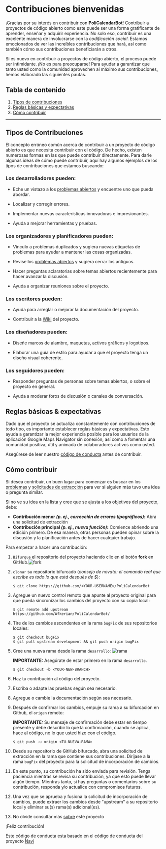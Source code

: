 # Contribuciones bienvenidas

¡Gracias por su interés en contribuir con **PoliCalendarBot**! Contribuir a proyectos de código abierto como este puede ser una forma gratificante de aprender, enseñar y adquirir experiencia. No solo eso, contribuir es una excelente manera de involucrarse con la _codificación social_. Estamos emocionados de ver las increíbles contribuciones que hará, así como también cómo sus contribuciones beneficiarán a otros.

Si es nuevo en contribuir a proyectos de código abierto, el proceso puede ser intimidante. ¡No es para preocuparse! Para ayudar a garantizar que tanto usted como la comunidad aprovechen al máximo sus contribuciones, hemos elaborado las siguientes pautas.

## Tabla de contenido

1. [Tipos de contribuciones](#tipos-de-contribuciones)
1. [Reglas básicas y expectativas](#reglas-básicas--expectativas)
1. [Cómo contribuir](#cómo-contribuir)

---

## Tipos de Contribuciones

El concepto erróneo común acerca de contribuir a un proyecto de código abierto es que necesita contribuir con el código. De hecho, existen numerosas formas en las que puede contribuir directamente. Para darle algunas ideas de cómo puede contribuir, aquí hay algunos ejemplos de los tipos de contribuciones que estamos buscando:

### Los desarrolladores pueden:

* Eche un vistazo a los [problemas abiertos][issues] y encuentre uno que pueda abordar.

* Localizar y corregir errores.

* Implementar nuevas características innovadoras e impresionantes.

* Ayuda a mejorar herramientas y pruebas.

### Los organizadores y planificadores pueden:

* Vínculo a problemas duplicados y sugiera nuevas etiquetas de problemas para ayudar a mantener las cosas organizadas.

* Revise los [problemas abiertos][issues] y sugiera cerrar los antiguos.

* Hacer preguntas aclaratorias sobre temas abiertos recientemente para hacer avanzar la discusión.

* Ayuda a organizar reuniones sobre el proyecto.

### Los escritores pueden:

* Ayuda para arreglar o mejorar la documentación del proyecto.

* Contribuir a la [Wiki][wiki] del proyecto.

### Los diseñadores pueden:

* Diseñe marcos de alambre, maquetas, activos gráficos y logotipos.

* Elaborar una guía de estilo para ayudar a que el proyecto tenga un diseño visual coherente.

### Los seguidores pueden:

* Responder preguntas de personas sobre temas abiertos, o sobre el proyecto en general.

* Ayuda a moderar foros de discusión o canales de conversación.

## Reglas básicas & expectativas

Dado que el proyecto se actualiza constantemente con contribuciones de todo tipo, es importante establecer reglas básicas y expectativas. Esto ayuda a garantizar la mejor experiencia posible para los usuarios de la aplicación Google Maps Navigator sin conexión, así como a fomentar una comunidad positiva, útil y animada de colaboradores activos como usted.

Asegúrese de leer nuestro [código de conducta][code-of-conduct] antes de contribuir.

## Cómo contribuir

Si desea contribuir, un buen lugar para comenzar es buscar en los [problemas][issues] y [solicitudes de extracción][pull-requests] para ver si alguien más tuvo una idea o pregunta similar.

Si no ve su idea en la lista y cree que se ajusta a los objetivos del proyecto, debe:

* **Contribución menor _(p. ej., corrección de errores tipográficos)_:** Abra una solicitud de extracción
* **Contribución principal _(p. ej., nueva función)_:** Comience abriendo una edición primero. De esa manera, otras personas pueden opinar sobre la discusión y la planificación antes de hacer cualquier trabajo.

Para empezar a hacer una contribución:

1. `Bifurque` el repositorio del proyecto haciendo clic en el botón **fork** en GitHub.![fork](https://help.github.com/assets/images/help/repository/fork_button.jpg)

1. `clonar` su repositorio bifurcado (_consejo de novato: el comando real que escribe es todo lo que está después de $_):

   ```shell
   $ git clone https://github.com/<YOUR-USERNAME>/PoliCalendarBot
   ```

1. Agregue un nuevo control remoto que apunte al proyecto original para que pueda sincronizar los cambios del proyecto con su copia local:

   ```shell
   $ git remote add upstream https://github.com/Afkerian/PoliCalendarBot/
   ```

1. Tire de los cambios ascendentes en la rama `bugFix` de sus repositorios locales:

   ```shell
   $ git checkout bugFix
   $ git pull upstream development && git push origin bugFix
   ```

1. Cree una nueva rama desde la rama `desarrollo`:
![rama](https://help.github.com/assets/images/help/branch/branch-selection-dropdown.png)

   **IMPORTANTE:** Asegúrate de estar primero en la rama `desarrollo`.

   ```shell
   $ git checkout -b <YOUR-NEW-BRANCH>
   ```

1. Haz tu contribución al código del proyecto.

1. Escriba o adapte las pruebas según sea necesario.

1. Agregue o cambie la documentación según sea necesario.

1. Después de confirmar los cambios, empuje su rama a su bifurcación en Github, el `origen` remoto:

   **IMPORTANTE:** Su mensaje de confirmación debe estar en tiempo presente y debe describir lo que la confirmación, cuando se aplica, hace al código, no lo que usted hizo con el código.

   ```concha
   $ git push -u origin <TU-NUEVA-RAMA>
   ```

1. Desde su repositorio de GitHub bifurcado, abra una solicitud de extracción en la rama que contiene sus contribuciones. Diríjase a la rama `bugFix` del proyecto para la solicitud de incorporación de cambios.

1. En este punto, su contribución ha sido enviada para revisión. Tenga paciencia mientras se revisa su contribución, ya que esto puede llevar algún tiempo. Mientras tanto, si hay preguntas o comentarios sobre su contribución, responda y/o actualice con compromisos futuros.

1. Una vez que se aprueba y fusiona la solicitud de incorporación de cambios, puede extraer los cambios desde "upstream" a su repositorio local y eliminar su(s) rama(s) adicional(es).

1. No olvide consultar más [sobre] este proyecto

¡Feliz contribución!

Este código de conducta esta basado en el código de conducta del proyecto [Navi]

[issues]: https://github.com/Afkerian/PoliCalendarBot/issues
[pull-requests]: https://github.com/Afkerian/PoliCalendarBot/pulls
[wiki]: https://github.com/Afkerian/PoliCalendarBot/wiki
[code-of-conduct]: ./CODE_OF_CONDUCT.md
[sobre]: https://github.com/Afkerian/PoliCalendarBot/blob/main/README.md
[Navi]: https://github.com/TheDevPath/Navi/blob/development/CONTRIBUTING.md
